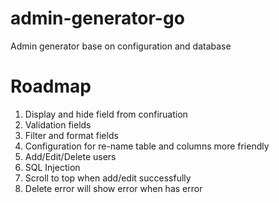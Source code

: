 # admin-generator-go
Admin generator base on configuration and database

# Roadmap
1. Display and hide field from confiruation
2. Validation fields
3. Filter and format fields
4. Configuration for re-name table and columns more friendly
5. Add/Edit/Delete users
6. SQL Injection
7. Scroll to top when add/edit successfully
8. Delete error will show error when has error
